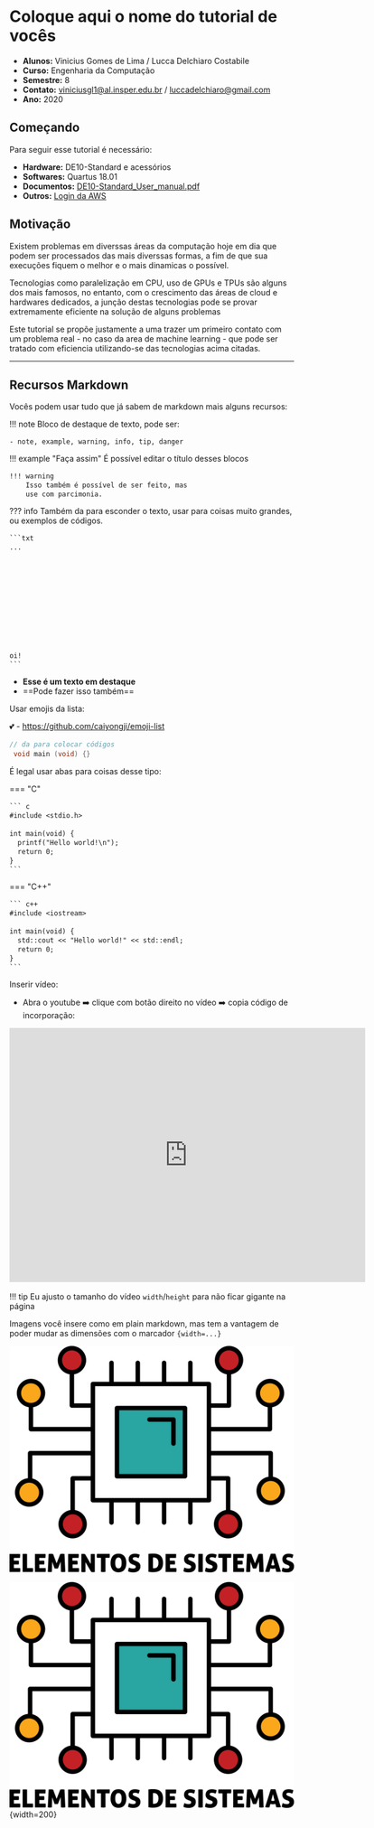 # Coloque aqui o nome do tutorial de vocês

- **Alunos:** Vinicius Gomes de Lima / Lucca Delchiaro Costabile
- **Curso:** Engenharia da Computação
- **Semestre:** 8
- **Contato:** viniciusgl1@al.insper.edu.br / luccadelchiaro@gmail.com
- **Ano:** 2020

## Começando

Para seguir esse tutorial é necessário:

- **Hardware:** DE10-Standard e acessórios
- **Softwares:** Quartus 18.01
- **Documentos:** [DE10-Standard_User_manual.pdf](https://github.com/Insper/DE10-Standard-v.1.3.0-SystemCD/tree/master/Manual)
- **Outros:** [Login da AWS](https://aws.amazon.com/free)
  
## Motivação

Existem problemas em diverssas áreas da computação hoje em dia que podem ser processados das mais diverssas formas, a fim de que sua execuções fiquem o melhor e o mais dinamicas o possível.

Tecnologias como paralelização em CPU, uso de GPUs e TPUs são alguns dos mais famosos, no entanto, com o crescimento das áreas de cloud e hardwares dedicados, a junção destas tecnologias pode se provar extremamente eficiente na solução de alguns problemas

Este tutorial se propõe justamente a uma trazer um primeiro contato com um problema real - no caso da area de machine learning - que pode ser tratado com eficiencia utilizando-se das tecnologias acima citadas.

----------------------------------------------

<!-- !!! info 
    Essas duas partes são obrigatórias no tutorial:
    
    - Nome de vocês
    - Começando
    - Motivação -->

## Recursos Markdown

Vocês podem usar tudo que já sabem de markdown mais alguns recursos:

!!! note 
    Bloco de destaque de texto, pode ser:
    
    - note, example, warning, info, tip, danger
    
!!! example "Faça assim"
    É possível editar o título desses blocos
    
    !!! warning
        Isso também é possível de ser feito, mas
        use com parcimonia.
    
??? info 
    Também da para esconder o texto, usar para coisas
    muito grandes, ou exemplos de códigos.
    
    ```txt
    ...
    
    
    
    
    
    
    
    
    
    
    
    oi!
    ```
    
- **Esse é um texto em destaque**
- ==Pode fazer isso também==

Usar emojis da lista:

:two_hearts: - https://github.com/caiyongji/emoji-list


```c
// da para colocar códigos
 void main (void) {}
```

É legal usar abas para coisas desse tipo:
    
=== "C"

    ``` c
    #include <stdio.h>

    int main(void) {
      printf("Hello world!\n");
      return 0;
    }
    ```

=== "C++"

    ``` c++
    #include <iostream>

    int main(void) {
      std::cout << "Hello world!" << std::endl;
      return 0;
    }
    ```

Inserir vídeo:

-  Abra o youtube :arrow_right: clique com botão direito no vídeo :arrow_right: copia código de incorporação:

<iframe width="630" height="450" src="https://www.youtube.com/embed/UIGsSLCoIhM" frameborder="0" allow="accelerometer; autoplay; clipboard-write; encrypted-media; gyroscope; picture-in-picture" allowfullscreen></iframe>

!!! tip
    Eu ajusto o tamanho do vídeo `width`/`height` para não ficar gigante na página
    
Imagens você insere como em plain markdown, mas tem a vantagem de poder mudar as dimensões com o marcador `{width=...}`
    
![](icon-elementos.png)

![](icon-elementos.png){width=200}
